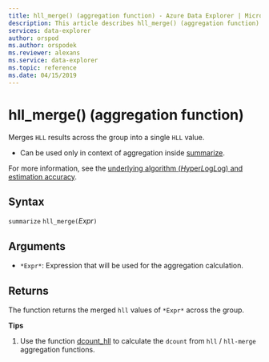 ```yaml
---
title: hll_merge() (aggregation function) - Azure Data Explorer | Microsoft Docs
description: This article describes hll_merge() (aggregation function) in Azure Data Explorer.
services: data-explorer
author: orspod
ms.author: orspodek
ms.reviewer: alexans
ms.service: data-explorer
ms.topic: reference
ms.date: 04/15/2019
---
```

# hll_merge() (aggregation function)

Merges `HLL` results across the group into a single `HLL` value.

* Can be used only in context of aggregation inside [summarize](summarizeoperator.md).

For more information, see the [underlying algorithm (*H*yper*L*og*L*og) and estimation accuracy](dcount-aggfunction.md#estimation-accuracy).

## Syntax

`summarize` `hll_merge(`*Expr*`)`

## Arguments

* `*Expr*`: Expression that will be used for the aggregation calculation.

## Returns

The function returns the merged `hll` values of `*Expr*` across the group.
 
**Tips**

1) Use the function [dcount_hll](dcount-hllfunction.md) to calculate the `dcount` from `hll` / `hll-merge` aggregation functions.
